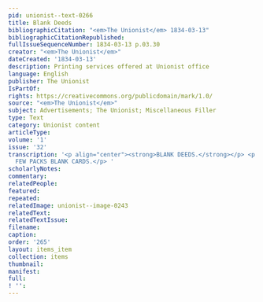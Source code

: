 ```yaml
---
pid: unionist--text-0266
title: Blank Deeds
bibliographicCitation: "<em>The Unionist</em> 1834-03-13"
bibliographicCitationRepublished: 
fullIssueSequenceNumber: 1834-03-13 p.03.30
creator: "<em>The Unionist</em>"
dateCreated: '1834-03-13'
description: Printing services offered at Unionist office
language: English
publisher: The Unionist
IsPartOf: 
rights: https://creativecommons.org/publicdomain/mark/1.0/
source: "<em>The Unionist</em>"
subject: Advertisements; The Unionist; Miscellaneous Filler
type: Text
category: Unionist content
articleType: 
volume: '1'
issue: '32'
transcription: '<p align="center"><strong>BLANK DEEDS.</strong></p> <p align="center">A
  FEW PACKS BLANK CARDS.</p> '
scholarlyNotes: 
commentary: 
relatedPeople: 
featured: 
repeated: 
relatedImage: unionist--image-0243
relatedText: 
relatedTextIssue: 
filename: 
caption: 
order: '265'
layout: items_item
collection: items
thumbnail: 
manifest: 
full: 
! '': 
---
```

